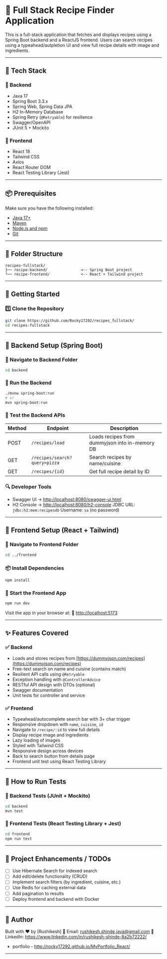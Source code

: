 # 🍲 Full Stack Recipe Finder Application

This is a full-stack application that fetches and displays recipes using a Spring Boot backend and a ReactJS frontend. Users can search recipes using a typeahead/autpletion UI and view full recipe details with image and ingredients.

---

## 🧰 Tech Stack

### 🔧 Backend

* Java 17
* Spring Boot 3.3.x
* Spring Web, Spring Data JPA
* H2 In-Memory Database
* Spring Retry (`@Retryable`) for resilience
* Swagger/OpenAPI
* JUnit 5 + Mockito

### 💅 Frontend

* React 18
* Tailwind CSS
* Axios
* React Router DOM
* React Testing Library (Jest)

---

## 📦 Prerequisites

Make sure you have the following installed:

* [Java 17+](https://adoptium.net/)
* [Maven](https://maven.apache.org/)
* [Node.js and npm](https://nodejs.org/)
* [Git](https://git-scm.com/)

---

## 📁 Folder Structure

```
recipes-fullstack/
├── recipe-backend/               <-- Spring Boot project
└── recipe-frontend/              <-- React + Tailwind project
```

---

## 🚀 Getting Started

### 1️⃣ Clone the Repository

```bash
git clone https://github.com/Rocky17292/recipes_fullstack/
cd recipes-fullstack
```

---

## 🔀 Backend Setup (Spring Boot)

### 📍 Navigate to Backend Folder

```bash
cd backend
```

### 🚀 Run the Backend

```bash
./mvnw spring-boot:run
# or
mvn spring-boot:run
```

### 🧪 Test the Backend APIs

| Method | Endpoint                      | Description                                    |
| ------ | ----------------------------- | ---------------------------------------------- |
| POST   | `/recipes/load`               | Loads recipes from dummyjson into in-memory DB |
| GET    | `/recipes/search?query=pizza` | Search recipes by name/cuisine                 |
| GET    | `/recipes/{id}`               | Get full recipe detail by ID                   |

### 🔍 Developer Tools

* Swagger UI → [http://localhost:8080/swagger-ui.html](http://localhost:8080/swagger-ui.html)
* H2 Console → [http://localhost:8080/h2-console](http://localhost:8080/h2-console)
  JDBC URL: `jdbc:h2:mem:recipesdb`
  Username: `sa` (no password)

---

## 🎨 Frontend Setup (React + Tailwind)

### 📍 Navigate to Frontend Folder

```bash
cd ../frontend
```

### 📦 Install Dependencies

```bash
npm install
```

### 🚀 Start the Frontend App

```bash
npm run dev
```

Visit the app in your browser at:
🔗 [http://localhost:5173](http://localhost:5173)

---

## ✨ Features Covered

### ✅ Backend

* Loads and stores recipes from [https://dummyjson.com/recipes](https://dummyjson.com/recipes)
* Free-text search on name and cuisine (contains match)
* Resilient API calls using `@Retryable`
* Exception handling with `@ControllerAdvice`
* RESTful API design with DTOs (optional)
* Swagger documentation
* Unit tests for controller and service

### ✅ Frontend

* Typeahead/autocomplete search bar with 3+ char trigger
* Responsive dropdown with `name`, `cuisine`, `id`
* Navigate to `/recipe/:id` to view full details
* Display recipe image and ingredients
* Lazy loading of images
* Styled with Tailwind CSS
* Responsive design across devices
* Back to search button from details page
* Frontend unit test using React Testing Library

---

## 🧪 How to Run Tests

### 🧪 Backend Tests (JUnit + Mockito)

```bash
cd backend
mvn test
```

### 🧪 Frontend Tests (React Testing Library + Jest)

```bash
cd frontend
npm run test
```

---

## 📅 Project Enhancements / TODOs

* [ ] Use Hibernate Search for indexed search
* [ ] Add edit/delete functionality (CRUD)
* [ ] Implement search filters (by ingredient, cuisine, etc.)
* [ ] Use Redis for caching external data
* [ ] Add pagination to results
* [ ] Deploy frontend and backend with Docker

---

## 💼 Author

Built with ❤️ by \[Rushikesh]
📧 Email: rushikesh.shinde.java@gmail.com
🔗 LinkedIn: https://www.linkedin.com/in/rushikesh-shinde-8a2b72222/
- portfolio - http://rocky17292.github.io/MyPortfolio_React/

---

